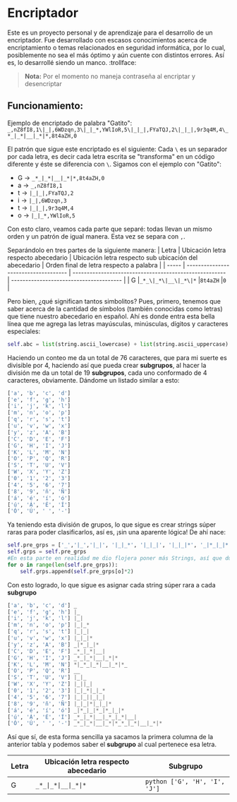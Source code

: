 # Encriptador
Este es un proyecto personal y de aprendizaje para el desarrollo de un encriptador. Fue desarrollado con escasos conocimientos acerca de encriptamiento o temas relacionados en seguridad informática, por lo cual, posiblemente no sea el más óptimo y aún cuente con distintos errores. Así es, lo desarrollé siendo un manco. :trollface:

>**Nota:** Por el momento no maneja contraseña al encriptar y desencriptar

## Funcionamiento:
Ejemplo de encriptado de palabra "Gatito":
`_,nZ8fI8,1\|_|,6WDzqn,3\|_|_*,YWlIoR,5\|_|_|,FYaTQJ,2\|_|_|,9r3q4M,4\_*_|_*|__|_*|*,8t4aZH,0`

El patrón que sigue este encriptado es el siguiente:
Cada `\` es un separador por cada letra, es decir cada letra escrita se "transforma" en un código diferente y éste se diferencia con `\`.
Sigamos con el ejemplo con "Gatito":
- G ->  `_*_|_*|__|_*|*,8t4aZH,0`
- a ->  `_,nZ8fI8,1`
- t ->  `|_|_|,FYaTQJ,2`
- i ->  `|_|,6WDzqn,3`
- t ->  `|_|_|,9r3q4M,4`
- o ->  `|_|_*,YWlIoR,5`

Con esto claro, veamos cada parte que separé: todas llevan un mismo orden y un patrón de igual manera. Esta vez se separa con `,`.

Separándolo en tres partes de la siguiente manera:
| Letra | Ubicación letra respecto abecedario  | Ubicación letra respecto sub ubicación del abecedario  | Orden final de letra respecto a palabra | 
| ----- | ------------------------------------ | ------------------------------------------------------ | --------------------------------------- |
| G     |`_*_\|_*\|__\|_*\|*`                  |`8t4aZH`                                                |`0 `                                     |

Pero bien, ¿qué significan tantos simbolitos?
Pues, primero, tenemos que saber acerca de la cantidad de símbolos (también conocidas como letras) que tiene nuestro abecedario en español.
Ahí es donde entra esta bella línea que me agrega las letras mayúsculas, minúsculas, dígitos y caracteres especiales:
```python
self.abc = list(string.ascii_lowercase) + list(string.ascii_uppercase) + list(string.digits) + ['ñ','Ñ','á','é','í','ó','ú','Á','É','Í','Ó','Ú' ,' ','-']
```
Haciendo un conteo me da un total de 76 caracteres, que para mi suerte es divisible por 4, haciendo así que pueda crear **subgrupos**, al hacer la división me da un total de 19 **subgrupos**, cada uno conformado de 4 caracteres, obviamente.
Dándome un listado similar a esto:
```python
['a', 'b', 'c', 'd']
['e', 'f', 'g', 'h']
['i', 'j', 'k', 'l']
['m', 'n', 'o', 'p']
['q', 'r', 's', 't']
['u', 'v', 'w', 'x']
['y', 'z', 'A', 'B']
['C', 'D', 'E', 'F']
['G', 'H', 'I', 'J']
['K', 'L', 'M', 'N']
['O', 'P', 'Q', 'R']
['S', 'T', 'U', 'V']
['W', 'X', 'Y', 'Z']
['0', '1', '2', '3']
['4', '5', '6', '7']
['8', '9', 'ñ', 'Ñ']
['á', 'é', 'í', 'ó']
['ú', 'Á', 'É', 'Í']
['Ó', 'Ú', ' ', '-']
```
Ya teniendo esta división de grupos, lo que sigue es crear strings súper raras para poder clasificarlos, así es, ¡sin una aparente lógica! De ahí nace:
```python
self.pre_grps = ['_','|_','|_|', '|_|_*', '|_|_|', '|_|_|*', '_|*_|_|*', '_*_|_*|__|', '_*_|_*|__|_*|*', '*|_*_|_*|__|_*|*_']
self.grps = self.pre_grps
#En esta parte en realidad me dio flojera poner más Strings, así que dupliqué cada string sobre sí mismo
for o in range(len(self.pre_grps)):
    self.grps.append(self.pre_grps[o]*2)
```
Con esto logrado, lo que sigue es asignar cada string súper rara a cada **subgrupo**
```python
['a', 'b', 'c', 'd'] _
['e', 'f', 'g', 'h'] |_
['i', 'j', 'k', 'l'] |_|
['m', 'n', 'o', 'p'] |_|_*
['q', 'r', 's', 't'] |_|_|
['u', 'v', 'w', 'x'] |_|_|*
['y', 'z', 'A', 'B'] _|*_|_|*
['C', 'D', 'E', 'F'] _*_|_*|__|
['G', 'H', 'I', 'J'] _*_|_*|__|_*|*
['K', 'L', 'M', 'N'] *|_*_|_*|__|_*|*_
['O', 'P', 'Q', 'R'] __
['S', 'T', 'U', 'V'] |_|_
['W', 'X', 'Y', 'Z'] |_||_|
['0', '1', '2', '3'] |_|_*|_|_*
['4', '5', '6', '7'] |_|_||_|_|
['8', '9', 'ñ', 'Ñ'] |_|_|*|_|_|*
['á', 'é', 'í', 'ó'] _|*_|_|*_|*_|_|*
['ú', 'Á', 'É', 'Í'] _*_|_*|__|_*_|_*|__|
['Ó', 'Ú', ' ', '-'] _*_|_*|__|_*|*_*_|_*|__|_*|*
```
Así que sí, de esta forma sencilla ya sacamos la primera columna de la anterior tabla y podemos saber el **subgrupo** al cual pertenece esa letra.

| Letra | Ubicación letra respecto abecedario  | **Subgrupo** |
| ----- | ------------------------------------ | ------------ |
| G     |`_*_\|_*\|__\|_*\|*`                  | ```python ['G', 'H', 'I', 'J'] ``` |
